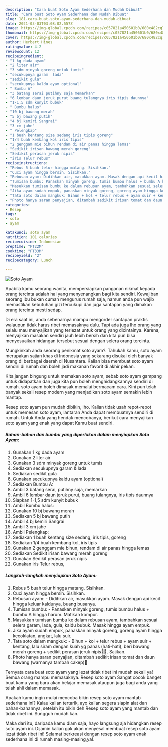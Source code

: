 ```yaml
---
description: "Cara buat Soto Ayam Sederhana dan Mudah Dibuat"
title: "Cara buat Soto Ayam Sederhana dan Mudah Dibuat"
slug: 181-cara-buat-soto-ayam-sederhana-dan-mudah-dibuat
date: 2021-03-03T03:08:02.557Z
image: https://img-global.cpcdn.com/recipes/c057821a450601b0/680x482cq70/soto-ayam-foto-resep-utama.jpg
thumbnail: https://img-global.cpcdn.com/recipes/c057821a450601b0/680x482cq70/soto-ayam-foto-resep-utama.jpg
cover: https://img-global.cpcdn.com/recipes/c057821a450601b0/680x482cq70/soto-ayam-foto-resep-utama.jpg
author: Herbert Hines
ratingvalue: 4.2
reviewcount: 12
recipeingredient:
- "1 kg dada ayam"
- "2 liter air"
- "3 sdm minyak goreng untuk tumis"
- "secukupnya garam  lada"
- "sedikit gula"
- "secukupnya kaldu ayam optional"
- " Bumbu A"
- "3 batang serai putihny saja memarkan"
- "6 lembar daun jeruk purut buang tulangnya iris tipis daunnya"
- "1-1,5 sdm kunyit bubuk"
- " Bumbu halus"
- "10 bj bawang merah"
- "5 bj bawang putih"
- "4 bj kemiri Sangrai"
- "3 cm jahe"
- " Pelengkap"
- "1 buah kentang size sedang iris tipis goreng"
- "1/4 buah kembang kol iris tipis"
- "2 genggam mie bihun rendam di air panas hingga lemas"
- "Sedikit irisan bawang merah goreng"
- "Sedikit perasan jeruk nipis"
- "iris Telur rebus"
recipeinstructions:
- "Rebus 5 buah telur hingga matang. Sisihkan."
- "Cuci ayam hingga bersih. Sisihkan."
- "Rebusan ayam: Didihkan air, masukkan ayam. Masak dengan api kecil hingga keluar kaldunya, buang busanya."
- "Tumisan bumbu: Panaskan minyak goreng, tumis bumbu halus + bumbu A hingga harum. Matikan kompor."
- "Masukkan tumisan bumbu ke dalam rebusan ayam, tambahkan sesuai selera garam, lada, gula, kaldu bubuk. Masak hingga ayam empuk."
- "Jika ayam sudah empuk, panaskan minyak goreng, goreng ayam hingga kecoklatan, angkat, lalu suir."
- "Tata soto dalam mangkuk: Bihun + kol + telur rebus + ayam suir + kentang, lalu siram dengan kuah yg panas (hati-hati), beri bawang merah goreng + sedikit perasan jeruk nipis🤤🤤. Sajikan."
- "Photo hanya saran penyajian, ditambah sedikit irisan tomat dan daun bawang (warnanya tambah cakep)🤩"
categories:
- Resep
tags:
- soto
- ayam

katakunci: soto ayam 
nutrition: 101 calories
recipecuisine: Indonesian
preptime: "PT22M"
cooktime: "PT33M"
recipeyield: "2"
recipecategory: Lunch

---
```



![Soto Ayam](https://img-global.cpcdn.com/recipes/c057821a450601b0/680x482cq70/soto-ayam-foto-resep-utama.jpg)

Apabila kamu seorang wanita, mempersiapkan panganan nikmat kepada orang tercinta adalah hal yang menyenangkan bagi kita sendiri. Kewajiban seorang ibu bukan cuman mengurus rumah saja, namun anda pun wajib memastikan kebutuhan gizi tercukupi dan juga santapan yang dimakan orang tercinta mesti sedap.

Di era  saat ini, anda sebenarnya mampu mengorder santapan praktis walaupun tidak harus ribet memasaknya dulu. Tapi ada juga lho orang yang selalu mau menyajikan yang terlezat untuk orang yang dicintainya. Karena, menyajikan masakan sendiri jauh lebih bersih dan kita pun bisa menyesuaikan hidangan tersebut sesuai dengan selera orang tercinta. 



Mungkinkah anda seorang penikmat soto ayam?. Tahukah kamu, soto ayam merupakan sajian khas di Indonesia yang sekarang disukai oleh banyak orang di berbagai daerah di Nusantara. Kalian bisa membuat soto ayam sendiri di rumah dan boleh jadi makanan favorit di akhir pekan.

Kita jangan bingung untuk memakan soto ayam, sebab soto ayam gampang untuk didapatkan dan juga kita pun boleh menghidangkannya sendiri di rumah. soto ayam boleh dimasak memalui bermacam cara. Kini pun telah banyak sekali resep modern yang menjadikan soto ayam semakin lebih mantap.

Resep soto ayam pun mudah dibikin, lho. Kalian tidak usah repot-repot untuk memesan soto ayam, lantaran Anda dapat membuatnya sendiri di rumah. Untuk Anda yang hendak mencobanya, berikut cara menyajikan soto ayam yang enak yang dapat Kamu buat sendiri.

<!--inarticleads1-->

##### Bahan-bahan dan bumbu yang diperlukan dalam menyiapkan Soto Ayam:

1. Gunakan 1 kg dada ayam
1. Gunakan 2 liter air
1. Gunakan 3 sdm minyak goreng untuk tumis
1. Sediakan secukupnya garam &amp; lada
1. Sediakan sedikit gula
1. Gunakan secukupnya kaldu ayam (optional)
1. Sediakan  Bumbu A:
1. Ambil 3 batang serai, putihny saja, memarkan
1. Ambil 6 lembar daun jeruk purut, buang tulangnya, iris tipis daunnya
1. Siapkan 1-1,5 sdm kunyit bubuk
1. Ambil  Bumbu halus:
1. Gunakan 10 bj bawang merah
1. Sediakan 5 bj bawang putih
1. Ambil 4 bj kemiri Sangrai
1. Ambil 3 cm jahe
1. Ambil  Pelengkap:
1. Sediakan 1 buah kentang size sedang, iris tipis, goreng
1. Sediakan 1/4 buah kembang kol, iris tipis
1. Gunakan 2 genggam mie bihun, rendam di air panas hingga lemas
1. Sediakan Sedikit irisan bawang merah goreng
1. Gunakan Sedikit perasan jeruk nipis
1. Gunakan iris Telur rebus,




<!--inarticleads2-->

##### Langkah-langkah menyiapkan Soto Ayam:

1. Rebus 5 buah telur hingga matang. Sisihkan.
1. Cuci ayam hingga bersih. Sisihkan.
1. Rebusan ayam: - Didihkan air, masukkan ayam. Masak dengan api kecil hingga keluar kaldunya, buang busanya.
1. Tumisan bumbu: - Panaskan minyak goreng, tumis bumbu halus + bumbu A hingga harum. Matikan kompor.
1. Masukkan tumisan bumbu ke dalam rebusan ayam, tambahkan sesuai selera garam, lada, gula, kaldu bubuk. Masak hingga ayam empuk.
1. Jika ayam sudah empuk, panaskan minyak goreng, goreng ayam hingga kecoklatan, angkat, lalu suir.
1. Tata soto dalam mangkuk: - Bihun + kol + telur rebus + ayam suir + kentang, lalu siram dengan kuah yg panas (hati-hati), beri bawang merah goreng + sedikit perasan jeruk nipis🤤🤤. Sajikan.
1. Photo hanya saran penyajian, ditambah sedikit irisan tomat dan daun bawang (warnanya tambah cakep)🤩




Ternyata cara buat soto ayam yang lezat tidak ribet ini mudah sekali ya! Semua orang mampu memasaknya. Resep soto ayam Sangat cocok banget buat kamu yang baru akan belajar memasak ataupun juga bagi anda yang telah ahli dalam memasak.

Apakah kamu ingin mulai mencoba bikin resep soto ayam mantab sederhana ini? Kalau kalian tertarik, ayo kalian segera siapin alat dan bahan-bahannya, setelah itu bikin deh Resep soto ayam yang mantab dan tidak ribet ini. Sungguh mudah kan. 

Maka dari itu, daripada kamu diam saja, hayo langsung aja hidangkan resep soto ayam ini. Dijamin kalian gak akan menyesal membuat resep soto ayam lezat tidak ribet ini! Selamat berkreasi dengan resep soto ayam enak sederhana ini di rumah masing-masing,ya!.

